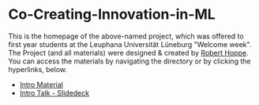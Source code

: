 # Co-Creating-Innovation-in-ML
This is the homepage of the above-named project, which was offered to first year students at the Leuphana Universität Lüneburg "Welcome week".
The Project (and all materials) were designed & created by [Robert Hoppe](https://www.linkedin.com/in/robert-m-hoppe/). \
You can access the materials by navigating the directory or by clicking the hyperlinks, below.
* [Intro Material](Intro_Materials_Co-Creating_Innovation_in_Machine_Learning.pdf)
* [Intro Talk - Slidedeck](Intro_Talk_Co-Creating_Innovation_in_Machine_Learning_REDUCED.pdf)



